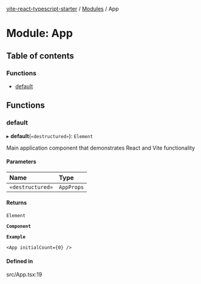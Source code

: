 [vite-react-typescript-starter](../README.md) / [Modules](../modules.md) / App

# Module: App

## Table of contents

### Functions

- [default](App.md#default)

## Functions

### default

▸ **default**(`«destructured»`): `Element`

Main application component that demonstrates React and Vite functionality

#### Parameters

| Name | Type |
| :------ | :------ |
| `«destructured»` | `AppProps` |

#### Returns

`Element`

**`Component`**

**`Example`**

```tsx
<App initialCount={0} />
```

#### Defined in

src/App.tsx:19
